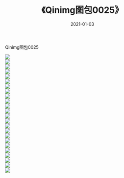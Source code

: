 ﻿---
layout: post
title:  《Qinimg图包0025》
date:   2021-01-03
img: http://imgx.orgx.ga/Qinimg图包/Qinimg图包0025/000.jpg
categories: [美女, 清纯, 唯美]
---

Qinimg图包0025

 ![](http://imgx.orgx.ga/Qinimg图包/Qinimg图包0025/001.jpg) <br>![](http://imgx.orgx.ga/Qinimg图包/Qinimg图包0025/002.jpg) <br>![](http://imgx.orgx.ga/Qinimg图包/Qinimg图包0025/003.jpg) <br>![](http://imgx.orgx.ga/Qinimg图包/Qinimg图包0025/004.jpg) <br>![](http://imgx.orgx.ga/Qinimg图包/Qinimg图包0025/005.jpg) <br>![](http://imgx.orgx.ga/Qinimg图包/Qinimg图包0025/006.jpg) <br>![](http://imgx.orgx.ga/Qinimg图包/Qinimg图包0025/007.jpg) <br>![](http://imgx.orgx.ga/Qinimg图包/Qinimg图包0025/008.jpg) <br>![](http://imgx.orgx.ga/Qinimg图包/Qinimg图包0025/009.jpg) <br>![](http://imgx.orgx.ga/Qinimg图包/Qinimg图包0025/010.jpg) <br>![](http://imgx.orgx.ga/Qinimg图包/Qinimg图包0025/011.jpg) <br>![](http://imgx.orgx.ga/Qinimg图包/Qinimg图包0025/012.jpg) <br>![](http://imgx.orgx.ga/Qinimg图包/Qinimg图包0025/013.jpg) <br>![](http://imgx.orgx.ga/Qinimg图包/Qinimg图包0025/014.jpg) <br>![](http://imgx.orgx.ga/Qinimg图包/Qinimg图包0025/015.jpg) <br>![](http://imgx.orgx.ga/Qinimg图包/Qinimg图包0025/016.jpg) <br>![](http://imgx.orgx.ga/Qinimg图包/Qinimg图包0025/017.jpg) <br>![](http://imgx.orgx.ga/Qinimg图包/Qinimg图包0025/018.jpg) <br>![](http://imgx.orgx.ga/Qinimg图包/Qinimg图包0025/019.jpg) <br>![](http://imgx.orgx.ga/Qinimg图包/Qinimg图包0025/020.jpg) <br>![](http://imgx.orgx.ga/Qinimg图包/Qinimg图包0025/021.jpg) <br>![](http://imgx.orgx.ga/Qinimg图包/Qinimg图包0025/022.jpg) <br>![](http://imgx.orgx.ga/Qinimg图包/Qinimg图包0025/023.jpg) <br>![](http://imgx.orgx.ga/Qinimg图包/Qinimg图包0025/024.jpg) <br>